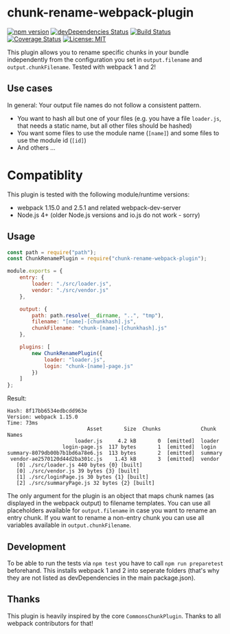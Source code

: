 # chunk-rename-webpack-plugin

[![npm version](https://badge.fury.io/js/chunk-rename-webpack-plugin.svg)](https://badge.fury.io/js/chunk-rename-webpack-plugin)
[![devDependencies Status](https://david-dm.org/sueddeutsche/chunk-rename-webpack-plugin/dev-status.svg)](https://david-dm.org/sueddeutsche/chunk-rename-webpack-plugin?type=dev)
[![Build Status](https://travis-ci.org/sueddeutsche/chunk-rename-webpack-plugin.svg?branch=master)](https://travis-ci.org/sueddeutsche/chunk-rename-webpack-plugin)
[![Coverage Status](https://coveralls.io/repos/github/sueddeutsche/chunk-rename-webpack-plugin/badge.svg?branch=master)](https://coveralls.io/github/sueddeutsche/chunk-rename-webpack-plugin?branch=master)
[![License: MIT](https://img.shields.io/badge/License-MIT-yellow.svg)](https://opensource.org/licenses/MIT)

This plugin allows you to rename specific chunks in your bundle independently from the configuration you set in `output.filename` and `output.chunkFilename`. Tested with webpack 1 and 2!

## Use cases
In general: Your output file names do not follow a consistent pattern.
* You want to hash all but one of your files (e.g. you have a file `loader.js`, that needs a static name, but all other files should be hashed)
* You want some files to use the module name (`[name]`) and some files to use the module id (`[id]`)
* And others ... 

# Compatiblity
This plugin is tested with the following module/runtime versions:
* webpack 1.15.0 and 2.5.1 and related webpack-dev-server
* Node.js 4+ (older Node.js versions and io.js do not work - sorry)

## Usage
```js
const path = require("path");
const ChunkRenamePlugin = require("chunk-rename-webpack-plugin");

module.exports = {
    entry: {
        loader: "./src/loader.js",
        vendor: "./src/vendor.js"
    },

    output: {
        path: path.resolve(__dirname, "..", "tmp"),
        filename: "[name]-[chunkhash].js",
        chunkFilename: "chunk-[name]-[chunkhash].js"
    },

    plugins: [
        new ChunkRenamePlugin({
            loader: "loader.js",
            login: "chunk-[name]-page.js"
        })
    ]
};
```

Result:
```
Hash: 8f17bb6534edbcdd963e
Version: webpack 1.15.0
Time: 73ms
                          Asset       Size  Chunks             Chunk Names
                      loader.js     4.2 kB       0  [emitted]  loader
                  login-page.js  117 bytes       1  [emitted]  login
summary-8079db00b7b1bd6a78e6.js  113 bytes       2  [emitted]  summary
 vendor-ae2570120d44d2ba301c.js    1.43 kB       3  [emitted]  vendor
   [0] ./src/loader.js 440 bytes {0} [built]
   [0] ./src/vendor.js 39 bytes {3} [built]
   [1] ./src/loginPage.js 30 bytes {1} [built]
   [2] ./src/summaryPage.js 32 bytes {2} [built]
```

The only argument for the plugin is an object that maps chunk names (as displayed in the webpack output) to filename templates. You can use all placeholders available for `output.filename` in case you want to rename an entry chunk. If you want to rename a non-entry chunk you can use all variables available in `output.chunkFilename`.

## Development
To be able to run the tests via `npm test` you have to call `npm run preparetest` beforehand. This installs webpack 1 and 2 into seperate folders (that's why they are not listed as devDependencies in the main package.json).

## Thanks
This plugin is heavily inspired by the core `CommonsChunkPlugin`. Thanks to all webpack contributors for that!
